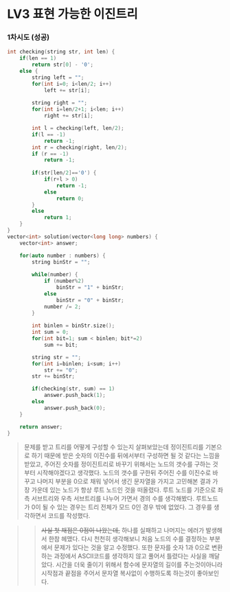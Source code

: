 # LV3 표현 가능한 이진트리

### 1차시도 (성공)
```cpp
int checking(string str, int len) {
    if(len == 1)
        return str[0] - '0';
    else {
        string left = "";
        for(int i=0; i<len/2; i++)
            left += str[i];
        
        string right = "";
        for(int i=len/2+1; i<len; i++)
            right += str[i];

        int l = checking(left, len/2);
        if(l == -1)
            return -1;
        int r = checking(right, len/2);
        if (r == -1)
            return -1;
            
        if(str[len/2]=='0') {
            if(r+l > 0)
                return -1;
            else
                return 0;
        }
        else
            return 1;
    }
}
vector<int> solution(vector<long long> numbers) {
    vector<int> answer;

    for(auto number : numbers) {
        string binStr = "";
        
        while(number) {
            if (number%2)
                binStr = "1" + binStr;
            else
                binStr = "0" + binStr;
            number /= 2;
        }
        
        int binlen = binStr.size();
        int sum = 0;
        for(int bit=1; sum < binlen; bit*=2)
            sum += bit;

        string str = "";
        for(int i=binlen; i<sum; i++)
            str += "0";
        str += binStr;

        if(checking(str, sum) == 1)
            answer.push_back(1);
        else
            answer.push_back(0);
    }

    return answer;
}
```
> 문제를 받고 트리를 어떻게 구성할 수 있는지 살펴보았는데 정이진트리를 기본으로 하기 때문에 받은 숫자의 이진수를 뒤에서부터 구성하면 될 것 같다는 느낌을 받았고, 주어진 숫자를 정이진트리로 바꾸기 위해서는 노드의 갯수를 구하는 것부터 시작해야겠다고 생각했다.
> 노드의 갯수를 구한뒤 주어진 수를 이진수로 바꾸고 나머지 부분을 0으로 채워 넣어서 생긴 문자열을 가지고 고민해본 결과 가장 가운데 있는 노드가 항상 루트 노드인 것을 떠올렸다. 루트 노드를 기준으로 좌측 서브트리와 우측 서브트리를 나누어 가면서 경의 수를 생각해봤다. 루트노드가 0이 될 수 있는 경우는 트리 전체가 모드 0인 경우 밖에 없었다. 그 경우를 생각하면서 코드를 작성했다.

>> ~~사실 첫 채점은 0점이 나왔는데,~~ 하나를 실패하고 나머지는 에러가 발생해서 한참 헤맸다. 다시 천천히 생각해보니 처음 노드의 수를 결정하는 부분에서 문제가 있다는 것을 알고 수정했다. 또한 문자를 숫자 1과 0으로 변환하는 과정에서 ASCII코드를 생각하지 않고 풀어서 틀렸다는 사실을 깨달았다.
>>시간을 더욱 줄이기 위해서 함수에 문자열의 길이를 주는것이아니라 시작점과 끝점을 주어서 문자열 복사없이 수행하도록 하는것이 좋아보인다.
